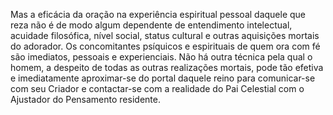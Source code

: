 ﻿Mas a eficácia da oração na experiência espiritual pessoal daquele que reza não é de modo algum dependente de entendimento intelectual, acuidade filosófica, nível social, status cultural e outras aquisições mortais do adorador. Os concomitantes psíquicos e espirituais de quem ora com fé são imediatos, pessoais e experienciais. Não há outra técnica pela qual o homem, a despeito de todas as outras realizações mortais, pode tão efetiva e imediatamente aproximar-se do portal daquele reino para comunicar-se com seu Criador e contactar-se com a realidade do Pai Celestial com o Ajustador do Pensamento residente.
